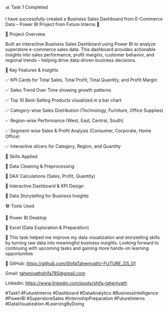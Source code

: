 📊 Task 1 Completed

I have successfully created a Business Sales Dashboard from E-Commerce Data – Power BI Project from Future Interns 🎯

🔹 Project Overview

Built an interactive Business Sales Dashboard using Power BI to analyze superstore e-commerce sales data. This dashboard provides actionable insights into sales performance, profit margins, customer behavior, and regional trends – helping drive data-driven business decisions.

🔑 Key Features & Insights


✅ KPI Cards for Total Sales, Total Profit, Total Quantity, and Profit Margin


✅ Sales Trend Over Time showing growth patterns


✅ Top 10 Best-Selling Products visualized in a bar chart


✅ Category-wise Sales Distribution (Technology, Furniture, Office Supplies)


✅ Region-wise Performance (West, East, Central, South)


✅ Segment-wise Sales & Profit Analysis (Consumer, Corporate, Home Office)


✅ Interactive slicers for Category, Region, and Quantity



🧠 Skills Applied


🔹 Data Cleaning & Preprocessing


🔹 DAX Calculations (Sales, Profit, Quantity)


🔹 Interactive Dashboard & KPI Design


🔹 Data Storytelling for Business Insights



🛠 Tools Used

📌 Power BI Desktop


📌 Excel (Data Exploration & Preparation)


🚀 This task helped me improve my data visualization and storytelling skills by turning raw data into meaningful business insights. Looking forward to continuing with upcoming tasks and gaining more hands-on learning opportunities


🔗 GitHub: https://github.com/ShifaTaheniyath/-FUTURE_DS_01


Gmail: taheniyathshifa785@gmail.com


Linkedin: https://www.linkedin.com/posts/shifa-taheniyath



#Task1 #FutureInterns #Dashboard #DataAnalytics #BusinessIntelligence #PowerBI #SuperstoreSales #InternshipPreparation #FutureInterns #DataVisualization #LearningByDoing
